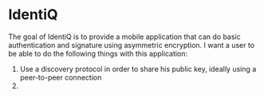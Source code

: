 # IdentiQ
The goal of IdentiQ is to provide a mobile application that can do basic authentication and signature using asymmetric encryption. I want a user to be able to do the following things with this application:
1. Use a discovery protocol in order to share his public key, ideally using a peer-to-peer connection
2. 